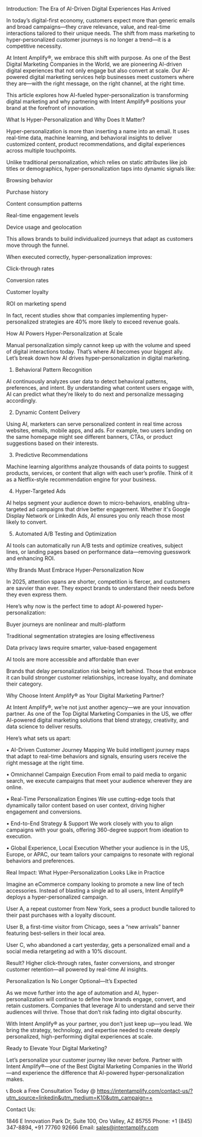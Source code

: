 Introduction: The Era of AI-Driven Digital Experiences Has Arrived

In today’s digital-first economy, customers expect more than generic emails and broad campaigns—they crave relevance, value, and real-time interactions tailored to their unique needs. The shift from mass marketing to hyper-personalized customer journeys is no longer a trend—it is a competitive necessity.

At Intent Amplify®, we embrace this shift with purpose. As one of the Best Digital Marketing Companies in the World, we are pioneering AI-driven digital experiences that not only engage but also convert at scale. Our AI-powered digital marketing services help businesses meet customers where they are—with the right message, on the right channel, at the right time.

This article explores how AI-fueled hyper-personalization is transforming digital marketing and why partnering with Intent Amplify® positions your brand at the forefront of innovation.

What Is Hyper-Personalization and Why Does It Matter?

Hyper-personalization is more than inserting a name into an email. It uses real-time data, machine learning, and behavioral insights to deliver customized content, product recommendations, and digital experiences across multiple touchpoints.

Unlike traditional personalization, which relies on static attributes like job titles or demographics, hyper-personalization taps into dynamic signals like:

Browsing behavior

Purchase history

Content consumption patterns

Real-time engagement levels

Device usage and geolocation

This allows brands to build individualized journeys that adapt as customers move through the funnel.

When executed correctly, hyper-personalization improves:

Click-through rates

Conversion rates

Customer loyalty

ROI on marketing spend

In fact, recent studies show that companies implementing hyper-personalized strategies are 40% more likely to exceed revenue goals.

How AI Powers Hyper-Personalization at Scale

Manual personalization simply cannot keep up with the volume and speed of digital interactions today. That’s where AI becomes your biggest ally. Let’s break down how AI drives hyper-personalization in digital marketing.

1. Behavioral Pattern Recognition

AI continuously analyzes user data to detect behavioral patterns, preferences, and intent. By understanding what content users engage with, AI can predict what they’re likely to do next and personalize messaging accordingly.

2. Dynamic Content Delivery

Using AI, marketers can serve personalized content in real time across websites, emails, mobile apps, and ads. For example, two users landing on the same homepage might see different banners, CTAs, or product suggestions based on their interests.

3. Predictive Recommendations

Machine learning algorithms analyze thousands of data points to suggest products, services, or content that align with each user’s profile. Think of it as a Netflix-style recommendation engine for your business.

4. Hyper-Targeted Ads

AI helps segment your audience down to micro-behaviors, enabling ultra-targeted ad campaigns that drive better engagement. Whether it's Google Display Network or LinkedIn Ads, AI ensures you only reach those most likely to convert.

5. Automated A/B Testing and Optimization

AI tools can automatically run A/B tests and optimize creatives, subject lines, or landing pages based on performance data—removing guesswork and enhancing ROI.

Why Brands Must Embrace Hyper-Personalization Now

In 2025, attention spans are shorter, competition is fiercer, and customers are savvier than ever. They expect brands to understand their needs before they even express them.

Here’s why now is the perfect time to adopt AI-powered hyper-personalization:

Buyer journeys are nonlinear and multi-platform

Traditional segmentation strategies are losing effectiveness

Data privacy laws require smarter, value-based engagement

AI tools are more accessible and affordable than ever

Brands that delay personalization risk being left behind. Those that embrace it can build stronger customer relationships, increase loyalty, and dominate their category.

Why Choose Intent Amplify® as Your Digital Marketing Partner?

At Intent Amplify®, we’re not just another agency—we are your innovation partner. As one of the Top Digital Marketing Companies in the US, we offer AI-powered digital marketing solutions that blend strategy, creativity, and data science to deliver results.

Here’s what sets us apart:

• AI-Driven Customer Journey Mapping
We build intelligent journey maps that adapt to real-time behaviors and signals, ensuring users receive the right message at the right time.

• Omnichannel Campaign Execution
From email to paid media to organic search, we execute campaigns that meet your audience wherever they are online.

• Real-Time Personalization Engines
We use cutting-edge tools that dynamically tailor content based on user context, driving higher engagement and conversions.

• End-to-End Strategy & Support
We work closely with you to align campaigns with your goals, offering 360-degree support from ideation to execution.

• Global Experience, Local Execution
Whether your audience is in the US, Europe, or APAC, our team tailors your campaigns to resonate with regional behaviors and preferences.

Real Impact: What Hyper-Personalization Looks Like in Practice

Imagine an eCommerce company looking to promote a new line of tech accessories. Instead of blasting a single ad to all users, Intent Amplify® deploys a hyper-personalized campaign.

User A, a repeat customer from New York, sees a product bundle tailored to their past purchases with a loyalty discount.

User B, a first-time visitor from Chicago, sees a “new arrivals” banner featuring best-sellers in their local area.

User C, who abandoned a cart yesterday, gets a personalized email and a social media retargeting ad with a 10% discount.

Result? Higher click-through rates, faster conversions, and stronger customer retention—all powered by real-time AI insights.

Personalization Is No Longer Optional—It’s Expected

As we move further into the age of automation and AI, hyper-personalization will continue to define how brands engage, convert, and retain customers. Companies that leverage AI to understand and serve their audiences will thrive. Those that don’t risk fading into digital obscurity.

With Intent Amplify® as your partner, you don’t just keep up—you lead. We bring the strategy, technology, and expertise needed to create deeply personalized, high-performing digital experiences at scale.

Ready to Elevate Your Digital Marketing?

Let’s personalize your customer journey like never before. Partner with Intent Amplify®—one of the Best Digital Marketing Companies in the World—and experience the difference that AI-powered hyper-personalization makes.

📞 Book a Free Consultation Today @ https://intentamplify.com/contact-us/?utm_source=linkedin&utm_medium=K10&utm_campaign=+


Contact Us:

1846 E Innovation Park Dr,
Suite 100, Oro Valley, AZ 85755
Phone: +1 (845) 347-8894, +91 77760 92666
Email: sales@intentamplify.com
